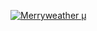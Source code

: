 [![Merryweather μ](https://github-readme-stats.vercel.app/api?username=MerryweatherLost)](https://github.com/MerryweatherLost/github-readme-stats&count_private=true&show_icons=true&theme=gruvbox)

